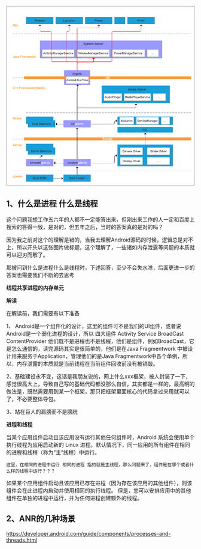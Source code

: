 ![MacDown Screenshot](https://github.com/whsgzcy/chicken/blob/master/imgae/android_start.png)

## 1、什么是进程 什么是线程

这个问题我想工作五六年的人都不一定能答出来，但刚出来工作的人一定和百度上搜索的答得一致，是对的，但五年之后，当时的答案真的是对的吗？

因为我之前对这个的理解是错的，当我去理解Android源码的时候，逻辑总是对不上，所以开头以这张图片做标题，这个理解了，一些诸如内存泄露等问题的本质就可以迎刃而解了。

那被问到什么是进程什么是线程时，下述回答，至少不会失水准，后面更进一步的答案也需要我们不断的去思考

**线程共享进程的内存单元**

**解读**

在解读前，我们需要有以下准备

1、 Android是一个组件化的设计，这里的组件可不是我们的UI组件，或者说Android是一个弱化进程的设计，所以 四大组件 Activity Service BroadCast ContentProvider 他们既不是进程也不是线程，他们是组件，例如BroadCast，它是怎么通信的，读完源码其实是很简单的，他们是在Java Fragmentwork 中被设计用来服务于Application，管理他们的是Java Fragmentwork中各个单例，所以，内存泄露的本质就是当前线程在当前组件回收前没有被销毁。

2、基础建设永不变，这话是我朋友说的，网上什么xxx框架，被人封装了一下，感觉很高大上，导致自己写的基础代码都没那么自信，其实都是一样的，最高明的做法是，既然需要用到某一个框架，那只把框架里面核心的代码拿过来用就可以了，不必要整体导包。

3、站在巨人的肩膀而不是膀胱

**进程和线程**

当某个应用组件启动且该应用没有运行其他任何组件时，Android 系统会使用单个执行线程为应用启动新的 Linux 进程。默认情况下，同一应用的所有组件在相同的进程和线程（称为“主”线程）中运行。 

```
这里，在相同的进程中运行 相同的进程 指的就是主线程，那么问题来了，组件是在哪个或者什么样的线程中运行？？？
```

如果某个应用组件启动且该应用已存在进程（因为存在该应用的其他组件），则该组件会在此进程内启动并使用相同的执行线程。 但是，您可以安排应用中的其他组件在单独的进程中运行，并为任何进程创建额外的线程。





## 2、ANR的几种场景





















https://developer.android.com/guide/components/processes-and-threads.html